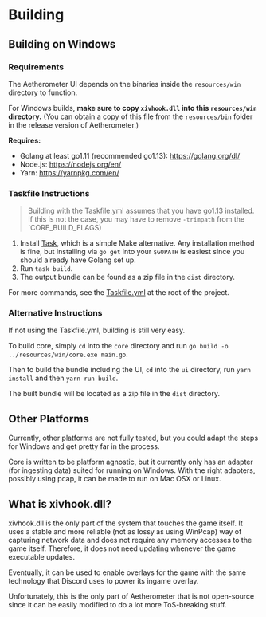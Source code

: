 # Building

## Building on Windows

### Requirements
The Aetherometer UI depends on the binaries inside the `resources/win`
directory to function.

For Windows builds,
**make sure to copy `xivhook.dll` into this `resources/win` directory.**
(You can obtain a copy of this file from the `resources/bin` folder in the release version of Aetherometer.)

**Requires:**
 - Golang at least go1.11 (recommended go1.13): https://golang.org/dl/
 - Node.js: https://nodejs.org/en/
 - Yarn: https://yarnpkg.com/en/

### Taskfile Instructions

> Building with the Taskfile.yml assumes that you have go1.13 installed.
  If this is not the case, you may have to remove `-trimpath` from the
  `CORE_BUILD_FLAGS)

1. Install [Task](https://taskfile.dev/#/installation), which is a simple
   Make alternative. Any installation method is fine, but installing via
   `go get` into your `$GOPATH` is easiest since you should already have
   Golang set up.
2. Run `task build`.
3. The output bundle can be found as a zip file in the `dist` directory.

For more commands, see the [Taskfile.yml](../Taskfile.yml) at the root of the
project.

### Alternative Instructions
If not using the Taskfile.yml, building is still very easy.

To build core, simply `cd` into the `core` directory and run
`go build -o ../resources/win/core.exe main.go`.

Then to build the bundle including the UI, `cd` into the `ui` directory,
run `yarn install` and then `yarn run build`.

The built bundle will be located as a zip file in the `dist` directory.

## Other Platforms

Currently, other platforms are not fully tested, but you could adapt the
steps for Windows and get pretty far in the process.

Core is written to be platform agnostic, but it currently only has an adapter
(for ingesting data) suited for running on Windows. With the right adapters,
possibly using pcap, it can be made to run on Mac OSX or Linux.

## What is xivhook.dll?

xivhook.dll is the only part of the system that touches the game itself. It
uses a stable and more reliable (not as lossy as using WinPcap) way of
capturing network data and does not require any memory accesses to the game
itself. Therefore, it does not need updating whenever the game executable
updates.

Eventually, it can be used to enable overlays for the game with the same
technology that Discord uses to power its ingame overlay.

Unfortunately, this is the only part of Aetherometer that is not open-source
since it can be easily modified to do a lot more ToS-breaking stuff.
